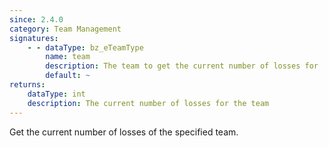 ```yaml
---
since: 2.4.0
category: Team Management
signatures:
    - - dataType: bz_eTeamType
        name: team
        description: The team to get the current number of losses for
        default: ~
returns:
    dataType: int
    description: The current number of losses for the team
---
```


Get the current number of losses of the specified team.
